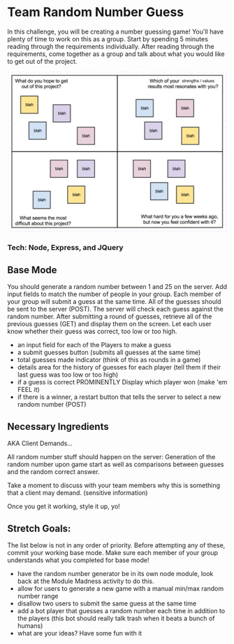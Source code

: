 # Team Random Number Guess

In this challenge, you will be creating a number guessing game! You'll have plenty of time to work on this as a group. Start by spending 5 minutes reading through the requirements individually. After reading through the requirements, come together as a group and talk about what you would like to get out of the project.

![intro](quads_week1_updated.png)

### Tech: Node, Express, and JQuery

## Base Mode

You should generate a random number between 1 and 25 on the server. Add input fields to match the number of people in your group. Each member of your group will submit a guess at the same time. All of the guesses should be sent to the server (POST). The server will check each guess against the random number. After submitting a round of guesses, retrieve all of the previous guesses (GET) and display them on the screen. Let each user know whether their guess was correct, too low or too high. 

- an input field for each of the Players to make a guess
- a submit guesses button (submits all guesses at the same time)
- total guesses made indicator (think of this as rounds in a game)
- details area for the history of guesses for each player (tell them if their last guess was too low or too high)
- if a guess is correct PROMINENTLY Display which player won (make 'em FEEL it)
- if there is a winner, a restart button that tells the server to select a new random number (POST)

Necessary Ingredients
-

AKA Client Demands...

All random number stuff should happen on the server: Generation of the random number upon game start as well as comparisons between guesses and the random correct answer. 

Take a moment to discuss with your team members why this is something that a client may demand.  (sensitive information)

Once you get it working, style it up, yo!

Stretch Goals:
-

The list below is not in any order of priority. Before attempting any of these, commit your working base mode. Make sure each member of your group understands what you completed for base mode! 

- have the random number generator be in its own node module, look back at the Module Madness activity to do this.
- allow for users to generate a new game with a manual min/max random number range
- disallow two users to submit the same guess at the same time
- add a bot player that guesses a random number each time in addition to the players (this bot should really talk trash when it beats a bunch of humans)
- what are your ideas? Have some fun with it
